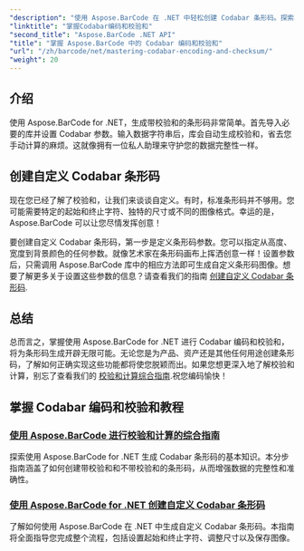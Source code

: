 ```yaml
---
"description": "使用 Aspose.BarCode 在 .NET 中轻松创建 Codabar 条形码。探索校验和计算以及自定义条形码生成的教程。"
"linktitle": "掌握Codabar编码和校验和"
"second_title": "Aspose.BarCode .NET API"
"title": "掌握 Aspose.BarCode 中的 Codabar 编码和校验和"
"url": "/zh/barcode/net/mastering-codabar-encoding-and-checksum/"
"weight": 20
---
```


## 介绍

使用 Aspose.BarCode for .NET，生成带校验和的条形码非常简单。首先导入必要的库并设置 Codabar 参数。输入数据字符串后，库会自动生成校验和，省去您手动计算的麻烦。这就像拥有一位私人助理来守护您的数据完整性一样。

## 创建自定义 Codabar 条形码

现在您已经了解了校验和，让我们来谈谈自定义。有时，标准条形码并不够用。您可能需要特定的起始和终止字符、独特的尺寸或不同的图像格式。幸运的是，Aspose.BarCode 可以让您尽情发挥创意！

要创建自定义 Codabar 条形码，第一步是定义条形码参数。您可以指定从高度、宽度到背景颜色的任何参数。就像艺术家在条形码画布上挥洒创意一样！设置参数后，只需调用 Aspose.BarCode 库中的相应方法即可生成自定义条形码图像。想要了解更多关于设置这些参数的信息？请查看我们的指南 [创建自定义 Codabar 条形码](./custom-codabar-barcodes/).

## 总结

总而言之，掌握使用 Aspose.BarCode for .NET 进行 Codabar 编码和校验和，将为条形码生成开辟无限可能。无论您是为产品、资产还是其他任何用途创建条形码，了解如何正确实现这些功能都将使您脱颖而出。如果您想更深入地了解校验和计算，别忘了查看我们的 [校验和计算综合指南](./guide-to-checksum-calculation/).祝您编码愉快！


## 掌握 Codabar 编码和校验和教程
### [使用 Aspose.BarCode 进行校验和计算的综合指南](./guide-to-checksum-calculation/)
探索使用 Aspose.BarCode for .NET 生成 Codabar 条形码的基本知识。本分步指南涵盖了如何创建带校验和和不带校验和的条形码，从而增强数据的完整性和准确性。
### [使用 Aspose.BarCode for .NET 创建自定义 Codabar 条形码](./custom-codabar-barcodes/)
了解如何使用 Aspose.BarCode 在 .NET 中生成自定义 Codabar 条形码。本指南将全面指导您完成整个流程，包括设置起始和终止字符、调整尺寸以及保存图像。
